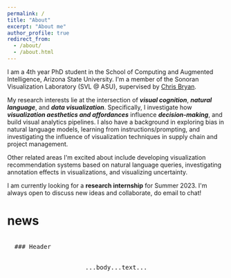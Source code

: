 ```yaml
---
permalink: /
title: "About"
excerpt: "About me"
author_profile: true
redirect_from: 
  - /about/
  - /about.html
---
```


I am a 4th year PhD student in the School of Computing and Augmented Intelligence, Arizona State University. I'm a member of the Sonoran Visualization Laboratory (SVL @ ASU), supervised by [Chris Bryan](https://chrisbryan.github.io/).

My research interests lie at the intersection of <i>__visual cognition__</i>, <i>__natural language__</i>, and <i>__data visualization__</i>. Specifically, I investigate how <i>__visualization aesthetics and affordances__</i> influence <i>__decision-making__</i>, and build visual analytics pipelines. I also have a background in exploring bias in natural language models, learning from instructions/prompting, and investigating the influence of visualization techniques in supply chain and project management. 

Other related areas I'm excited about include developing visualization recommendation systems based on natural language queries, investigating annotation effects in visualizations, and visualizing uncertainty.

I am currently looking for a __research internship__ for Summer 2023. I'm always open to discuss new ideas and collaborate, do email to chat!

news
======

<pre class="table" style="max-height: 100px; overflow-y:scroll;">

  ### Header

  <div align="center">...body...text...</div>

  <div align="center">...body...text...</div>

  <div align="center">...body...text...</div>

  <div align="center">...body...text...</div>

  <div align="center">...body...text...</div>

  <div align="center">...body...text...</div>

  <div align="center">...body...text...</div>

</pre>
